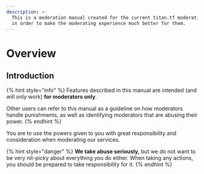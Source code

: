 ```yaml
---
description: >-
  This is a moderation manual created for the current titan.tf moderation team,
  in order to make the moderating experience much better for them.
---
```


# Overview

## Introduction

{% hint style="info" %}
Features described in this manual are intended \(and will only work\) **for moderators only**.

Other users can refer to this manual as a guideline on how moderators handle punishments, as well as identifying moderators that are abusing their power.
{% endhint %}

You are to use the powers given to you with great responsibility and consideration when moderating our services.

{% hint style="danger" %}
 **We take abuse seriously,** but we do not want to be very nit-picky about everything you do either. When taking any actions, you should be prepared to take responsibility for it.
{% endhint %}


